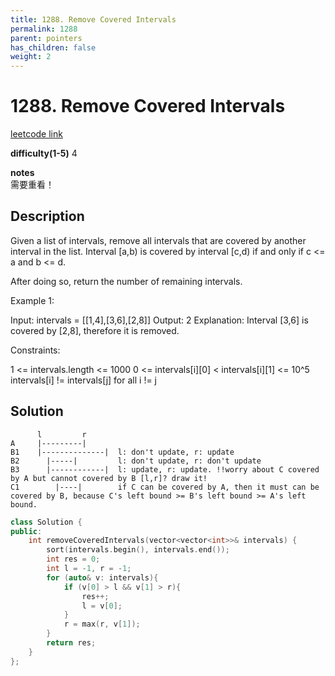 ```yaml
---
title: 1288. Remove Covered Intervals
permalink: 1288
parent: pointers
has_children: false
weight: 2
---
```

# 1288. Remove Covered Intervals
[leetcode link](https://leetcode.com/problems/remove-covered-intervals/)

**difficulty(1-5)** 
4

**notes**   
需要重看！

## Description
Given a list of intervals, remove all intervals that are covered by another interval in the list. Interval [a,b) is covered by interval [c,d) if and only if c <= a and b <= d.

After doing so, return the number of remaining intervals.

 

Example 1:

Input: intervals = [[1,4],[3,6],[2,8]]
Output: 2
Explanation: Interval [3,6] is covered by [2,8], therefore it is removed.
 

Constraints:

1 <= intervals.length <= 1000
0 <= intervals[i][0] < intervals[i][1] <= 10^5
intervals[i] != intervals[j] for all i != j

## Solution
```   
      l         r
A     |---------|
B1    |--------------|  l: don't update, r: update
B2      |-----|         l: don't update, r: don't update
B3      |------------|  l: update, r: update. !!worry about C covered by A but cannot covered by B [l,r]? draw it!
C1        |----|        if C can be covered by A, then it must can be covered by B, because C's left bound >= B's left bound >= A's left bound.
```
```c++
class Solution {
public:
    int removeCoveredIntervals(vector<vector<int>>& intervals) {
        sort(intervals.begin(), intervals.end());
        int res = 0;
        int l = -1, r = -1;
        for (auto& v: intervals){
            if (v[0] > l && v[1] > r){
                res++;
                l = v[0];
            }
            r = max(r, v[1]);            
        }
        return res;
    }
};
```


